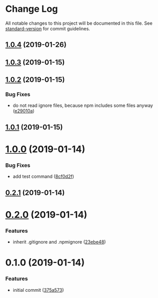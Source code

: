 # Change Log

All notable changes to this project will be documented in this file. See [standard-version](https://github.com/conventional-changelog/standard-version) for commit guidelines.

<a name="1.0.4"></a>
## [1.0.4](https://github.com/iiroj/npm-publish-files/compare/v1.0.3...v1.0.4) (2019-01-26)



<a name="1.0.3"></a>
## [1.0.3](https://github.com/iiroj/npm-publish-files/compare/v1.0.2...v1.0.3) (2019-01-15)



<a name="1.0.2"></a>
## [1.0.2](https://github.com/iiroj/npm-publish-files/compare/v1.0.1...v1.0.2) (2019-01-15)


### Bug Fixes

* do not read ignore files, because npm includes some files anyway ([e29010a](https://github.com/iiroj/npm-publish-files/commit/e29010a))



<a name="1.0.1"></a>
## [1.0.1](https://github.com/iiroj/npm-publish-files/compare/v1.0.0...v1.0.1) (2019-01-15)



<a name="1.0.0"></a>
# [1.0.0](https://github.com/iiroj/npm-publish-files/compare/v0.2.1...v1.0.0) (2019-01-14)


### Bug Fixes

* add test command ([8cf0d2f](https://github.com/iiroj/npm-publish-files/commit/8cf0d2f))



<a name="0.2.1"></a>
## [0.2.1](https://github.com/iiroj/npm-publish-files/compare/v0.2.0...v0.2.1) (2019-01-14)



<a name="0.2.0"></a>
# [0.2.0](https://github.com/iiroj/npm-publish-files/compare/v0.1.0...v0.2.0) (2019-01-14)


### Features

* inherit .gitignore and .npmignore ([23ebe48](https://github.com/iiroj/npm-publish-files/commit/23ebe48))



<a name="0.1.0"></a>
# 0.1.0 (2019-01-14)


### Features

* initial commit ([375a573](https://github.com/iiroj/npm-publish-files/commit/375a573))
